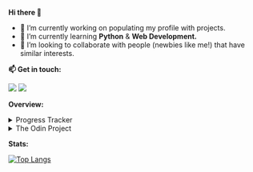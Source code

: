 <strong>Hi there 👋</strong>

- 🔭 I’m currently working on populating my profile with projects.
- 🌱 I’m currently learning <strong>Python</strong> & <strong>Web Development.</strong>
- 👯 I’m looking to collaborate with people (newbies like me!) that have similar interests.

</p>

**📫 Get in touch:**
<p>
<a href="https://discord.com/" target="blank"><img src="https://dcbadge.vercel.app/api/shield/293195887952396289?compact=true" /></a> <a href="mailto:gjaledesma@outlook.com" target="blank"><img src="https://img.shields.io/badge/Outlook-0078D4?style=for-the-badge&logo=microsoft-outlook&logoColor=white/" /></a>
</p>

<strong>Overview:</strong>
<details>
<summary>Progress Tracker</summary>
<br>

This section documents my accomplishments and progress across selected MOOC platforms.

Platforms/sites used:
- [**Coursera**](https://coursera.org/) ([Profile](https://www.coursera.org/user/06d87c718869ff93519589521158e269))
- [**edX**](https://edx.org/) ([Profile](https://profile.edx.org/u/gja_ledesma))

<!-- Coursera section -->
## Coursera
**Courses completed**:
|  Course    |  Offered By | Field | Certificate |
| :--------: | :---------: | :---: | :---------: |
| [Learn to Program: The Fundamentals](https://www.coursera.org/learn/learn-to-program) ([Assignments](https://github.com/neo-ran/coursera-learn-to-program)) | `University of Toronto` | Software Development | [Link](https://www.coursera.org/account/accomplishments/records/9UFQ9HBT4SNW) |
| [Introduction to User Experience Design](https://www.coursera.org/learn/user-experience-design) | `Georgia Institute of Technology` | Design and Product | [Link](https://coursera.org/share/3f22a122b1cc43354d7cdda950f157b4) |
| [Learning How to Learn: Powerful mental tools to help you master tough subjects](https://www.coursera.org/learn/learning-how-to-learn) | `Deep Teaching Solutions` | Personal Development | - |
| [Information Security: Context and Introduction](https://www.coursera.org/learn/information-security-data) | `University of London & Royal Holloway, University of London` | Computer Security and Networks | [Link](https://www.coursera.org/account/accomplishments/records/8MZDYZKH8A2D) |
| [COVID-19 Contact Tracing](https://www.coursera.org/learn/covid-19-contact-tracing) | `Johns Hopkins University`| Public Health | [Link](https://www.coursera.org/account/accomplishments/records/98B8DNM5Q8UP) |
| [A Tour of Google Cloud Hands-on Labs](https://www.coursera.org/projects/googlecloud-a-tour-of-google-cloud-hands-on-labs-5s3nf) | `Google Cloud Training` | Cloud Computing | [Link](https://www.coursera.org/account/accomplishments/verify/TR87BYGHBLZ6) |
| [Programming for Everybody (Getting Started with Python)](https://www.coursera.org/learn/python) | `University of Michigan` | Software Development | [Link](https://www.coursera.org/account/accomplishments/records/4PAFTEFVK34G) |
| [Crash Course on Python](https://www.coursera.org/learn/python-crash-course) | `Google` | Support and Operations | [Link](https://www.coursera.org/account/accomplishments/verify/LPYVRPWTKN9U)

<!--
| [HTML, CSS, and JavaScript for Web Developers](https://www.coursera.org/learn/html-css-javascript-for-web-developers?) | `Johns Hopkins University` | Mobile and Web Development | [Link]()
-->

<!-- edX section -->
## edX
**Course(s) completed**:
| Course | Offered By | Subject | Certificate |
| :----: | :--------: | :-----: | :---------: |
| [CS50's Understanding Technology](https://www.edx.org/course/cs50s-understanding-technology) ([alt](https://cs50.harvard.edu/technology/2017/)) | `Harvard University` | Computer Science | [Link](https://cs50.harvard.edu/certificates/2e7c47d4-69b5-42ad-9385-5f11475f6cab) (Free CS50 Certificate) |

**Course(s) pending**:
| Course | Offered By | Subject | Starts on: |
| :----: | :--------: | :---: | :--------: |
| [Introduction to Computer Science and Programming Using Python](https://www.edx.org/course/introduction-to-computer-science-and-programming-7) | `Massachusetts Institute of Technology` | Computer Science | 1st of June, 2022 |
</details>

<details>
<summary>The Odin Project</summary>
<br>

[**About:**](https://www.theodinproject.com/about)
> *The Odin Project is one of those "What I wish I had when I was learning" resources. Not everyone has access to a computer science education or the funds to attend an intensive coding school and neither of those is right for everyone anyway. This project is designed to fill in the gap for people who are trying to hack it on their own but still want a high quality education.*

**Output:**
- Project: Recipes (HTML Foundations)
    - [Code repository](https://github.com/neo-ran/odin-recipes)
    - [Live preview](https://neo-ran.github.io/odin-recipes/)

- Project: Landing Page (Flexbox)
    - [Code repository](https://github.com/neo-ran/landing-page)
    - [Live preview](https://neo-ran.github.io/landing-page/)
</details>

**Stats:** 

[![Top Langs](https://github-readme-stats.vercel.app/api/top-langs/?username=neo-ran&layout=compact&show_icons=true&theme=tokyonight)](https://github.com/neo-ran/github-readme-stats)

<!-- 
<details>
<summary>bucketlist-winget</summary>


</details>
-->

<!-- 
## 
(Banners with Coursera, edx, mail, etc.)

## Highlights:
Certificates:
(PYFE, LTP, etc.)

Projects:
(batch script, etc.)
-->

<!--
**neo-ran/neo-ran** is a ✨ _special_ ✨ repository because its `README.md` (this file) appears on your GitHub profile.

Here are some ideas to get you started:
- 🤔 I’m looking for help with ...



- 💬 Ask me about ...
- ⚡ Fun fact: ...
-->